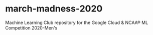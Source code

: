 # march-madness-2020
Machine Learning Club repository for the Google Cloud &amp; NCAA® ML Competition 2020-Men's
